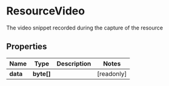 

# ResourceVideo

The video snippet recorded during the capture of the resource

## Properties

| Name | Type | Description | Notes |
|------------ | ------------- | ------------- | -------------|
|**data** | **byte[]** |  |  [readonly] |




